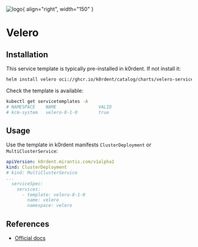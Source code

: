 ![logo](https://cdn-images-1.medium.com/max/1600/1*-9mb3AKnKdcL_QD3CMnthQ.png){ align="right", width="150" }
# Velero

## Installation
This service template is typically pre-installed in k0rdent. If not
install it:
~~~bash
helm install velero oci://ghcr.io/k0rdent/catalog/charts/velero-service-template -n kcm-system
~~~

Check the template is available:
~~~bash
kubectl get servicetemplates -A
# NAMESPACE    NAME                VALID
# kcm-system   velero-8-1-0        true
~~~

## Usage
Use the template in k0rdent manifests `ClusterDeployment` or `MultiClusterService`:
~~~yaml
apiVersion: k0rdent.mirantis.com/v1alpha1
kind: ClusterDeployment
# kind: MultiClusterService
...
  serviceSpec:
    services:
      - template: velero-8-1-0
        name: velero
        namespace: velero
~~~

## References
- [Official docs](https://vmware-tanzu.github.io/helm-charts/)
